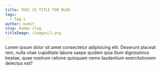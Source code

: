 ```yaml
---
title: THIS IS TITLE FOR BLOG
tags:
  - Tag-1
author: mudit
slug: dummy-slug
titleImage: /images/2.png
---
```


Lorem ipsum dolor sit amet consectetur adipisicing elit. Deserunt placeat rem, nulla vitae cupiditate labore saepe quidem ipsa illum dignissimos beatae, quae nostrum ratione quisquam nemo laudantium exercitationem delectus est?

